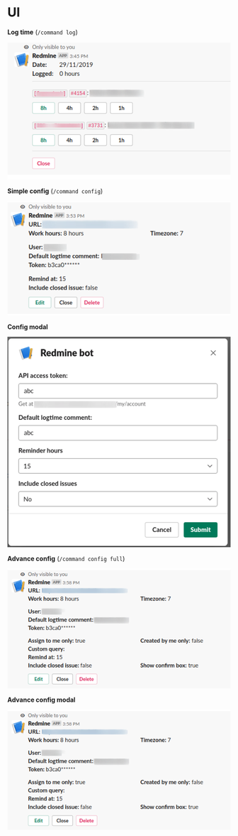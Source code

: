 # UI

**Log time** (`/command log`)

![](logtime.png)

**Simple config** (`/command config`)

![](config.png)

**Config modal**

![](modal-config.png)

**Advance config** (`/command config full`)

![](advance-config.png)

**Advance config modal**

![](advance-config.png)
